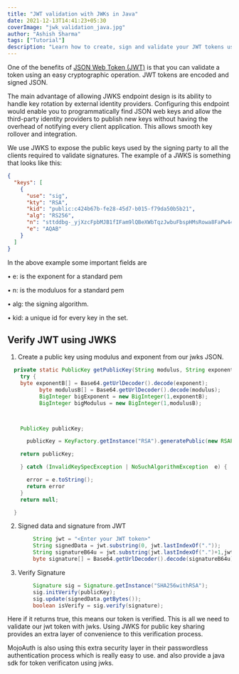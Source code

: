 ```yaml
---
title: "JWT validation with JWKs in Java"
date: 2021-12-13T14:41:23+05:30
coverImage: "jwk_validation_java.jpg"
author: "Ashish Sharma"
tags: ["Tutorial"]
description: "Learn how to create, sign and validate your JWT tokens using RS256 with JWKS endpoint in Java."
---
```


One of the benefits of [JSON Web Token (JWT)](https://mojoauth.com/blog/what-is-jwt/) is that you can validate a token using an easy cryptographic operation. JWT tokens are encoded and signed JSON.

The main advantage of allowing JWKS endpoint design is its ability to handle key rotation by external identity providers. Configuring this endpoint would enable you to programmatically find JSON web keys and allow the third-party identity providers to publish new keys without having the overhead of notifying every client application. This allows smooth key rollover and integration.

We use JWKS to expose the public keys used by the signing party to all the clients required to validate signatures. The example of a JWKS is something that looks like this:

```json
{
  "keys": [
    {
      "use": "sig",
      "kty": "RSA",
      "kid": "public:c424b67b-fe28-45d7-b015-f79da50b5b21",
      "alg": "RS256",
      "n": "sttddbg-_yjXzcFpbMJB1fIFam9lQBeXWbTqzJwbuFbspHMsRowa8FaPw44l2C9Q42J3AdQD8CcNj2z7byCTSC5gaDAY30xvZoi5WDWkSjHblMPBUT2cDtw9bIZ6FocRp46KaKzeoVDv3a0EBg5cdAdrefawfZoruPZCLmyLqXZmBM8RbpYLChb-UFO25i7e4AoRJ2hNFYg0qM-hRZNwLliDfkafjnOgSu7_w0WDInNzbUuy26rb_yDNGEIylXHlt0BKcMoeO3sJEwS5EDAkXkvz_7zQ6lgDQ4OLihC4QDwkp7dV2iQxvd7D-XEaSIahiqdHlqR8cUYOJANDVRIufAzzkyK8Shu_MXhVUW7hH3hNjlEh198bCWANHcsZWF2_V78Rl-UzCjsAFWtttf6FYpR9Kt-8ILM3aAYTAk3OwsvzSeqTtWLHp96QE8Bcm1AmZfPWzsd3PpLuSM_wfx4oxDWhdaKQ-HK1hCYLNv2Vity2uNC_tbGxOD9syRujWKS6wFf2b3jFEudV0NUXQ_1Beu8Ir0jHzuA_0D22wgiaSJ9svfpJ7XyoD6fxyHSyhpMsXIDLmnwOPKmD67MFQ7Bv_9H91KZmr34oeh6PVWEwb4wUAkDaCebo6h0gdMoDfZTq9Gn5S-Aq0-_-fIfyN9qrrQ0E1Q_QDhvqXx8eQ1r9smM",
      "e": "AQAB"
    }
  ]
}
```

In the above example some important fields are

• e: is the exponent for a standard pem

• n: is the moduluos for a standard pem

• alg: the signing algorithm.

• kid: a unique id for every key in the set.

## Verify JWT using JWKS

1. Create a public key using modulus and exponent from our jwks JSON.

```java
  private static PublicKey getPublicKey(String modulus, String exponent)  {
    try {
    byte exponentB[] = Base64.getUrlDecoder().decode(exponent);
          byte modulusB[] = Base64.getUrlDecoder().decode(modulus);
          BigInteger bigExponent = new BigInteger(1,exponentB);
          BigInteger bigModulus = new BigInteger(1,modulusB);



    PublicKey publicKey;

      publicKey = KeyFactory.getInstance("RSA").generatePublic(new RSAPublicKeySpec(bigModulus, bigExponent));

    return publicKey;

    } catch (InvalidKeySpecException | NoSuchAlgorithmException  e) {

      error = e.toString();
      return error
    }
    return null;

  }
```

2. Signed data and signature from JWT

```java
        String jwt = "<Enter your JWT token>"
        String signedData = jwt.substring(0, jwt.lastIndexOf("."));
        String signatureB64u = jwt.substring(jwt.lastIndexOf(".")+1,jwt.length());
        byte signature[] = Base64.getUrlDecoder().decode(signatureB64u);

```

3. Verify Signature

```java
        Signature sig = Signature.getInstance("SHA256withRSA");
        sig.initVerify(publicKey);
        sig.update(signedData.getBytes());
        boolean isVerify = sig.verify(signature);
```

Here if it returns true, this means our token is verified. This is all we need to validate our jwt token with jwks. Using JWKS for public key sharing provides an extra layer of convenience to this verification process.

MojoAuth is also using this extra security layer in their passwordless authentication process which is really easy to use. and also provide a java sdk for token verificaton using jwks.
